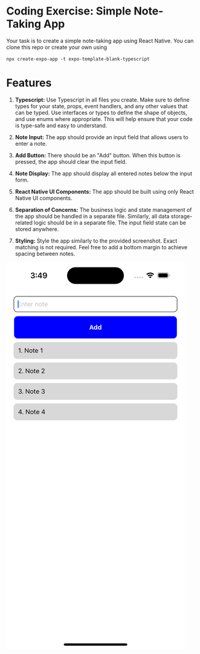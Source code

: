 # Coding Exercise: Simple Note-Taking App

Your task is to create a simple note-taking app using React Native. You can clone this repo or create your own using

```
npx create-expo-app -t expo-template-blank-typescript
```

# Features
1. **Typescript:** Use Typescript in all files you create. Make sure to define types for your state, props, event handlers, and any other values that can be typed. Use interfaces or types to define the shape of objects, and use enums where appropriate. This will help ensure that your code is type-safe and easy to understand.
   
2. **Note Input:** The app should provide an input field that allows users to enter a note.

3. **Add Button:** There should be an "Add" button. When this button is pressed, the app should clear the input field.

4. **Note Display:** The app should display all entered notes below the input form.

5. **React Native UI Components:** The app should be built using only React Native UI components.

6. **Separation of Concerns:** The business logic and state management of the app should be handled in a separate file. Similarly, all data storage-related logic should be in a separate file. The input field state can be stored anywhere.

7. **Styling:** Style the app similarly to the provided screenshot. Exact matching is not required. Feel free to add a bottom margin to achieve spacing between notes.

![alt text](screenshot.png "Screenshot")
